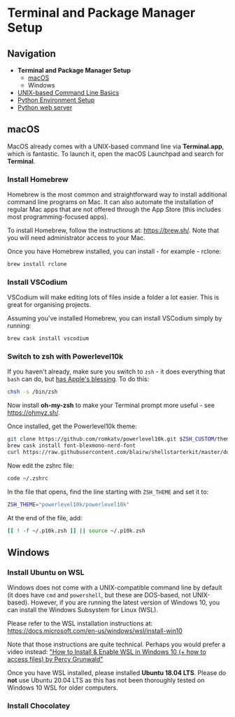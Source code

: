 # Terminal and Package Manager Setup

## Navigation

- **Terminal and Package Manager Setup**
    - [macOS](#macos)
    - Windows  
- [UNIX-based Command Line Basics](02-unix-basics.md)
- [Python Environment Setup](03-python-setup.md)
- [Python web server](04-python-web-server.md)

<a name="macos"></a>
## macOS

MacOS already comes with a UNIX-based command line via **Terminal.app**, which is fantastic. To launch it, open the macOS Launchpad and search for **Terminal**.

### Install Homebrew

Homebrew is the most common and straightforward way to install additional command line programs on Mac. It can also automate the installation of regular Mac apps that are not offered through the App Store (this includes most programming-focused apps).

To install Homebrew, follow the instructions at: https://brew.sh/. Note that you will need administrator access to your Mac.

Once you have Homebrew installed, you can install - for example - rclone:

```bash
brew install rclone
```

### Install VSCodium

VSCodium will make editing lots of files inside a folder a lot easier. This is great for organising projects.

Assuming you've installed Homebrew, you can install VSCodium simply by running:

```bash
brew cask install vscodium
```

### Switch to zsh with Powerlevel10k

If you haven't already, make sure you switch to `zsh` - it does everything that `bash` can do, but [has Apple's blessing](https://support.apple.com/en-us/HT208050). To do this:

```bash
chsh -s /bin/zsh
```

Now install **oh-my-zsh** to make your Terminal prompt more useful - see https://ohmyz.sh/. 

Once installed, get the Powerlevel10k theme:

```bash
git clone https://github.com/romkatv/powerlevel10k.git $ZSH_CUSTOM/themes/powerlevel10k
brew cask install font-blexmono-nerd-font
curl https://raw.githubusercontent.com/blairw/shellstarterkit/master/dot-p10k.zsh -o ~/.p10k.zsh
```

Now edit the zshrc file:

```bash
code ~/.zshrc
```

In the file that opens, find the line starting with `ZSH_THEME` and set it to:

```bash
ZSH_THEME="powerlevel10k/powerlevel10k"
```

At the end of the file, add:

```bash
[[ ! -f ~/.p10k.zsh ]] || source ~/.p10k.zsh
```


## Windows

### Install Ubuntu on WSL

Windows does not come with a UNIX-compatible command line by default (it does have `cmd` and `powershell`, but these are DOS-based, not UNIX-based). However, if you are running the latest version of Windows 10, you can install the Windows Subsystem for Linux (WSL).

Please refer to the WSL installation instructions at: https://docs.microsoft.com/en-us/windows/wsl/install-win10

Note that those instructions are quite technical. Perhaps you would prefer a video instead: ["How to Install & Enable WSL in Windows 10 (+ how to access files) by Percy Grunwald"](https://www.youtube.com/watch?v=5RTSlby-l9w)

Once you have WSL installed, please installed **Ubuntu 18.04 LTS**. Please do **not** use Ubuntu 20.04 LTS as this has not been thoroughly tested on Windows 10 WSL for older computers.

### Install Chocolatey